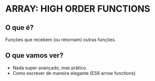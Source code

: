 # ARRAY: HIGH ORDER FUNCTIONS

## O que é?

Funções que recebem (ou retornam) outras funções.

## O que vamos ver?

- Nada super avançado, mas prático.
- Como escrever de maneira elegante (ES6 arrow functions)

